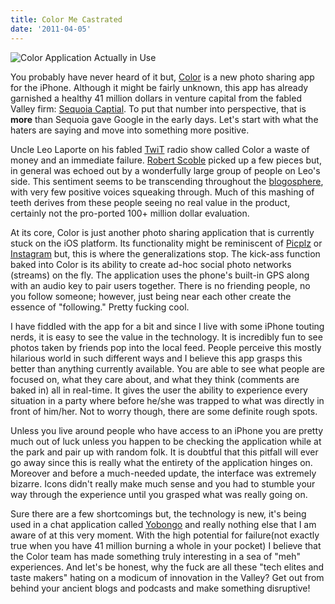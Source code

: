 ```yaml
---
title: Color Me Castrated
date: '2011-04-05'
---
```


![Color Application Actually in Use][1]

You probably have never heard of it but,
[Color][2] is a new photo sharing app for the
iPhone. Although it might be fairly unknown, this app has already garnished a
healthy 41 million dollars in venture capital from the fabled Valley firm:
[Sequoia Captial][3]. To put that number into perspective, that is __more__
than Sequoia gave Google in the early days. Let's start with what the haters
are saying and move into something more positive.

Uncle Leo Laporte on his fabled [TwiT][4] radio
show called Color a waste of money and an immediate failure.
[Robert Scoble][5] picked up a few pieces but, in
general was echoed out by a wonderfully large group of people on Leo's side.
This sentiment seems to be transcending throughout the [blogosphere][6],
with very few positive voices squeaking through. Much of this mashing of teeth
derives from these people seeing no real value in the product, certainly not
the pro-ported 100+ million dollar evaluation.

At its core, Color is just another photo sharing application that is currently
stuck on the iOS platform. Its functionality might be reminiscent of
[Picplz][7] or [Instagram][8] but, this is where the
generalizations stop. The kick-ass function baked into Color is its ability to
create ad-hoc social photo networks (streams) on the fly. The application uses
the phone's built-in GPS along with an audio key to pair users together. There
is no friending people, no you follow someone; however, just being near each
other create the essence of "following." Pretty fucking cool.

I have fiddled with the app for a bit and since I live with some iPhone touting
nerds, it is easy to see the value in the technology. It is incredibly fun to
see photos taken by friends pop into the local feed. People perceive this
mostly hilarious world in such different ways and I believe this app grasps
this better than anything currently available. You are able to see what people
are focused on, what they care about, and what they think (comments are baked
in) all in real-time. It gives the user the ability to experience every
situation in a party where before he/she was trapped to what was directly in
front of him/her. Not to worry though, there are some definite rough spots.

Unless you live around people who have access to an iPhone you are pretty much
out of luck unless you happen to be checking the application while at the park
and pair up with random folk. It is doubtful that this pitfall will ever go
away since this is really what the entirety of the application hinges on.
Moreover and before a much-needed update, the interface was extremely bizarre.
Icons didn't really make much sense and you had to stumble your way through the
experience until you grasped what was really going on.

Sure there are a few shortcomings but, the technology is new, it's being used
in a chat application called [Yobongo][9] and
really nothing else that I am aware of at this very moment. With the
high potential for failure(not exactly true when you have 41 million burning a
whole in your pocket) I believe that the Color team has made something truly
interesting in a sea of "meh" experiences. And let's be honest, why the fuck
are all these "tech elites and taste makers" hating on a modicum of innovation
in the Valley? Get out from behind your ancient blogs and podcasts and make
something disruptive!

[1]: http://c522735.r35.cf2.rackcdn.com/Color-iPhone-App.jpg
[2]: http://www.color.com/
[3]: #
[4]: http://twit.tv/twit
[5]: http://scobleizer.com/
[6]: http://www.google.com/search?q=color+41+million&amp;tbm=blg
[7]: http://picplz.com/
[8]: http://instagram.com/
[9]: http://yobongo.com/
